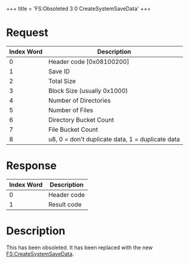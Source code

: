 +++
title = 'FS:Obsoleted 3 0 CreateSystemSaveData'
+++

# Request

| Index Word | Description                                      |
|------------|--------------------------------------------------|
| 0          | Header code \[0x08100200\]                       |
| 1          | Save ID                                          |
| 2          | Total Size                                       |
| 3          | Block Size (usually 0x1000)                      |
| 4          | Number of Directories                            |
| 5          | Number of Files                                  |
| 6          | Directory Bucket Count                           |
| 7          | File Bucket Count                                |
| 8          | u8, 0 = don't duplicate data, 1 = duplicate data |

# Response

| Index Word | Description |
|------------|-------------|
| 0          | Header code |
| 1          | Result code |

# Description

This has been obsoleted. It has been replaced with the new
[FS:CreateSystemSaveData](FS:CreateSystemSaveData "wikilink").
